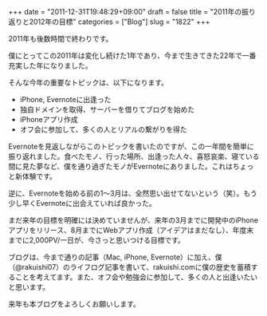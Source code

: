 +++
date = "2011-12-31T19:48:29+09:00"
draft = false
title = "2011年の振り返りと2012年の目標"
categories = ["Blog"]
slug = "1822"
+++

2011年も後数時間で終わりです。

僕にとってこの2011年は変化し続けた1年であり、今まで生きてきた22年で一番充実した年になりました。

そんな今年の重要なトピックは、以下になります。

* iPhone, Evernoteに出逢った
* 独自ドメインを取得、サーバーを借りてブログを始めた
* iPhoneアプリ作成
* オフ会に参加して、多くの人とリアルの繋がりを得た

Evernoteを見返しながらこのトピックを書いたのですが、この一年間を簡単に振り返れました。食べたモノ、行った場所、出逢った人々、喜怒哀楽、寝ている間に見た夢など、僕を通り過ぎたモノがEvernoteにありました。これはちょっと新体験です。

逆に、Evernoteを始める前の1〜3月は、全然思い出せてないという（笑）。もう少し早くEvernoteに出会えていれば良かった。

まだ来年の目標を明確には決めていませんが、来年の3月までに開発中のiPhoneアプリをリリース、8月までにWebアプリ作成（アイデアはまだなし）、年度末までに2,000PV/一日が、今さっと思いつける目標です。

ブログは、今まで通りの記事（Mac, iPhone, Evernote）に加え、僕（@rakuishi07）のライフログ記事を書いて、rakuishi.comに僕の歴史を蓄積することを考えてます。また、オフ会や勉強会に参加して、多くの人と出逢いたいと思います。

来年も本ブログをよろしくお願いします。

